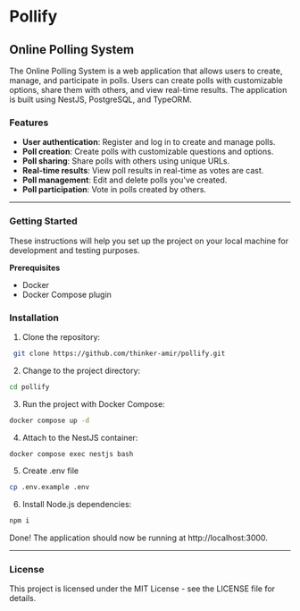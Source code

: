 # Pollify

## Online Polling System


The Online Polling System is a web application that allows users to create, manage, and participate in polls. Users can create polls with customizable options, share them with others, and view real-time results. The application is built using NestJS, PostgreSQL, and TypeORM.

### Features  

* **User authentication**: Register and log in to create and manage polls.
* **Poll creation**: Create polls with customizable questions and options.
* **Poll sharing**: Share polls with others using unique URLs.
* **Real-time results**: View poll results in real-time as votes are cast.
* **Poll management**: Edit and delete polls you've created.
* **Poll participation**: Vote in polls created by others.

---


### Getting Started

These instructions will help you set up the project on your local machine for development and testing purposes.

**Prerequisites**  

* Docker  
* Docker Compose plugin

### Installation   

1. Clone the repository:
```bash
 git clone https://github.com/thinker-amir/pollify.git
```  
2. Change to the project directory:  
```bash
cd pollify
```
3. Run the project with Docker Compose:
```bash
docker compose up -d
```
4. Attach to the NestJS container:
```bash
docker compose exec nestjs bash
```
5. Create .env file
```bash
cp .env.example .env
```
6. Install Node.js dependencies:
```bash
npm i
```
Done! The application should now be running at http://localhost:3000.

---

### License  

This project is licensed under the MIT License - see the LICENSE file for details.